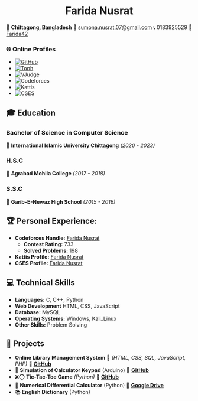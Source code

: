  <h1 align="center">Farida Nusrat</h1>

📍 **Chittagong, Bangladesh**  📧 [sumona.nusrat.07@gmail.com](mailto:sumona.nusrat.07@gmail.com)  📞 0183925529  🔗 [Farida42](https://github.com/Farida42)

    
### 🌐 Online Profiles  
- [![GitHub](https://img.shields.io/badge/GitHub-181717?logo=github&logoColor=white)](https://github.com/Farida42)
- [![Toph](https://img.shields.io/badge/Toph-FF5722?logo=toptal&logoColor=white)](https://toph.co/u/C201242_Nusrat)
- ![VJudge](https://img.shields.io/badge/VJudge-007396.svg?logo=codechef&logoColor=white)
- ![Codeforces](https://img.shields.io/badge/Codeforces-1F8ACB.svg?logo=codeforces&logoColor=white)
- ![Kattis](https://img.shields.io/badge/Kattis-0055A4.svg?logo=coderwall&logoColor=white)
- ![CSES](https://img.shields.io/badge/CSES-1F8ACB.svg)

## 🎓 Education  

### **Bachelor of Science in Computer Science**  
📌 **International Islamic University Chittagong** _(2020 - 2023)_  

### **H.S.C**  
📌 **Agrabad Mohila College** _(2017 - 2018)_  

### **S.S.C**  
📌 **Garib-E-Newaz High School** _(2015 - 2016)_  


## 🏆 Personal Experience:
- **Codeforces Handle:** [Farida Nusrat](https://codeforces.com/profile/c201242)   
  - **Contest Rating:** 733  
  - **Solved Problems:** 198
- **Kattis Profile:** [Farida Nusrat](https://open.kattis.com/users/farida-nusrat)  
- **CSES Profile:** [Farida Nusrat](https://cses.fi/user/99559)  


## 💻 Technical Skills

- **Languages:** C, C++, Python
- **Web Development** HTML, CSS, JavaScript
- **Database:** MySQL
- **Operating Systems:** Windows, Kali_Linux
- **Other Skills:** Problem Solving  


## 🚀 Projects
 - **Online Library Management System** 🌱 _(HTML, CSS, SQL, JavaScript, PHP)_ 🔗 **[GitHub](https://github.com/Farida42/Library-Management-System)**  
 - 🔢 **Simulation of Calculator Keypad** (Arduino)  🔗 **[GitHub](https://github.com/Farida42/EEE_project_calculator)**
- ❌⭕ **Tic-Tac-Toe Game** _(Python)_  🔗 **[GitHub](https://github.com/Farida42/Software-Engineering-Lab/tree/main/Project%20without%20framework)**
- 🔢 **Numerical Differential Calculator** (Python)  🔗 **[Google Drive](https://drive.google.com/drive/u/0/folders/1DJA1mNemN734rqzuwFZaH6nQSfLdx0xP)**
- 📚 **English Dictionary** (Python)  
